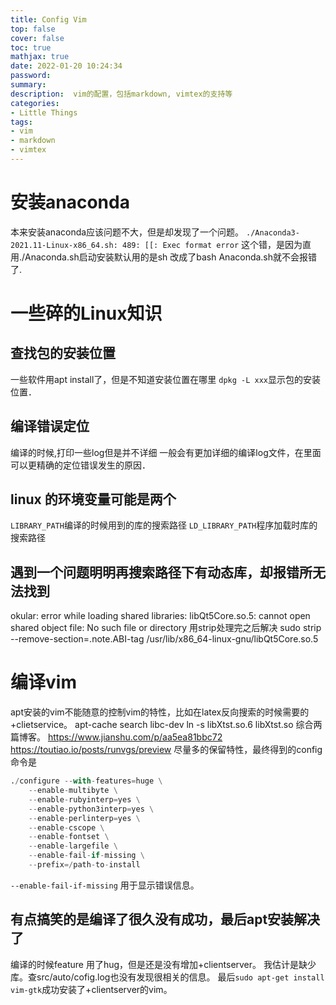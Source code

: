 ```yaml
---
title: Config Vim
top: false
cover: false
toc: true
mathjax: true
date: 2022-01-20 10:24:34
password:
summary:
description:  vim的配置，包括markdown, vimtex的支持等
categories:
- Little Things
tags:
- vim
- markdown
- vimtex
---
```


# 安装anaconda
本来安装anaconda应该问题不大，但是却发现了一个问题。
`./Anaconda3-2021.11-Linux-x86_64.sh: 489: [[: Exec format error`
这个错，是因为直用./Anaconda.sh启动安装默认用的是sh
改成了bash Anaconda.sh就不会报错了.

# 一些碎的Linux知识

## 查找包的安装位置
一些软件用apt install了，但是不知道安装位置在哪里
`dpkg -L xxx`显示包的安装位置．

## 编译错误定位
编译的时候,打印一些log但是并不详细
一般会有更加详细的编译log文件，在里面可以更精确的定位错误发生的原因．

## linux 的环境变量可能是两个
`LIBRARY_PATH`编译的时候用到的库的搜索路径
`LD_LIBRARY_PATH`程序加载时库的搜索路径

## 遇到一个问题明明再搜索路径下有动态库，却报错所无法找到
okular: error while loading shared libraries: libQt5Core.so.5: cannot open shared object file: No such file or directory
用strip处理完之后解决
sudo strip --remove-section=.note.ABI-tag /usr/lib/x86_64-linux-gnu/libQt5Core.so.5

# 编译vim
apt安装的vim不能随意的控制vim的特性，比如在latex反向搜索的时候需要的+clietservice。
apt-cache search libc-dev
ln -s libXtst.so.6 libXtst.so
综合两篇博客。
https://www.jianshu.com/p/aa5ea81bbc72
https://toutiao.io/posts/runvgs/preview
尽量多的保留特性，最终得到的config 命令是

```python
./configure --with-features=huge \
    --enable-multibyte \
    --enable-rubyinterp=yes \
    --enable-python3interp=yes \
    --enable-perlinterp=yes \
    --enable-cscope \
    --enable-fontset \
    --enable-largefile \
    --enable-fail-if-missing \
    --prefix=/path-to-install
```

`--enable-fail-if-missing` 用于显示错误信息。

## 有点搞笑的是编译了很久没有成功，最后apt安装解决了

编译的时候feature 用了hug，但是还是没有增加+clientserver。
我估计是缺少库。查src/auto/cofig.log也没有发现很相关的信息。
最后`sudo apt-get install vim-gtk`成功安装了+clientserver的vim。

